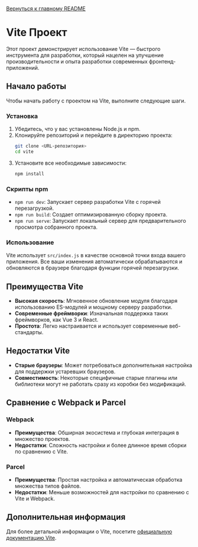[Вернуться к главному README](../README.md)

# Vite Проект

Этот проект демонстрирует использование Vite — быстрого инструмента для разработки, который нацелен на улучшение производительности и опыта разработки современных фронтенд-приложений.

## Начало работы

Чтобы начать работу с проектом на Vite, выполните следующие шаги.

### Установка

1. Убедитесь, что у вас установлены Node.js и npm.
2. Клонируйте репозиторий и перейдите в директорию проекта:
   ```sh
   git clone <URL-репозитория>
   cd vite
   ```
3. Установите все необходимые зависимости:
   ```sh
   npm install
   ```

### Скрипты npm

- `npm run dev`: Запускает сервер разработки Vite с горячей перезагрузкой.
- `npm run build`: Создает оптимизированную сборку проекта.
- `npm run serve`: Запускает локальный сервер для предварительного просмотра собранного проекта.

### Использование

Vite использует `src/index.js` в качестве основной точки входа вашего приложения. Все ваши изменения автоматически обрабатываются и обновляются в браузере благодаря функции горячей перезагрузки.

## Преимущества Vite

- **Высокая скорость**: Мгновенное обновление модуля благодаря использованию ES-модулей и мощному серверу разработки.
- **Современные фреймворки**: Изначальная поддержка таких фреймворков, как Vue 3 и React.
- **Простота**: Легко настраивается и использует современные веб-стандарты.

## Недостатки Vite

- **Старые браузеры**: Может потребоваться дополнительная настройка для поддержки устаревших браузеров.
- **Совместимость**: Некоторые специфичные старые плагины или библиотеки могут не работать сразу из коробки без модификаций.

## Сравнение с Webpack и Parcel

### Webpack

- **Преимущества**: Обширная экосистема и глубокая интеграция в множество проектов.
- **Недостатки**: Сложность настройки и более длинное время сборки по сравнению с Vite.

### Parcel

- **Преимущества**: Простая настройка и автоматическая обработка множества типов файлов.
- **Недостатки**: Меньше возможностей для настройки по сравнению с Vite и Webpack.

## Дополнительная информация

Для более детальной информации о Vite, посетите [официальную документацию Vite](https://vitejs.dev/).

